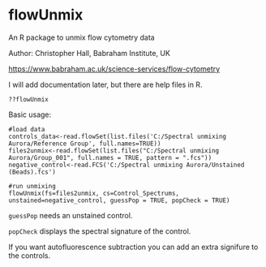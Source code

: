 # flowUnmix
An R package to unmix flow cytometry data

Author: Christopher Hall, Babraham Institute, UK

https://www.babraham.ac.uk/science-services/flow-cytometry

I will add documentation later, but there are help files in R.

```??flowUnmix```

Basic usage:

```
#load data
controls_data<-read.flowSet(list.files('C:/Spectral unmixing Aurora/Reference Group', full.names=TRUE))
files2unmix<-read.flowSet(list.files("C:/Spectral unmixing Aurora/Group_001", full.names = TRUE, pattern = ".fcs"))
negative_control<-read.FCS('C:/Spectral unmixing Aurora/Unstained (Beads).fcs')

#run unmixing
flowUnmix(fs=files2unmix, cs=Control_Spectrums, unstained=negative_control, guessPop = TRUE, popCheck = TRUE)
```
```guessPop``` needs an unstained control.

```popCheck``` displays the spectral signature of the control.

If you want autofluorescence subtraction you can add an extra signifure to the controls.
